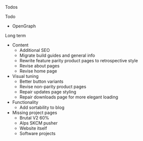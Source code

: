 Todos 

Todo
- OpenGraph

Long term

- Content
  - Additional SEO
  - Migrate build guides and general info
  - Rewrite feature parity product pages to retrospective style
  - Revise about pages
  - Revise home page
- Visual tuning
  - Better button variants
  - Revise non-parity product pages
  - Repair updates page styling
  - Repair downloads page for more elegant loading
- Functionality
  - Add sortability to blog
- Missing project pages
  - Brutal V2 60%
  - Alps SKCM pusher
  - Website itself
  - Software projects
